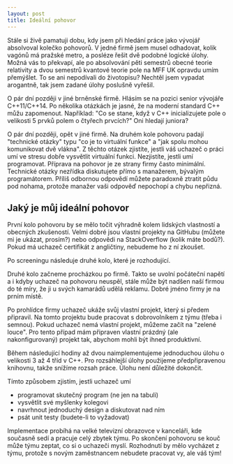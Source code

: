 ```yaml
---
layout: post
title: Ideální pohovor
---
```


Stále si živě pamatuji dobu, kdy jsem při hledání práce
jako vývojář absolvoval kolečko pohovorů. V jedné firmě jsem
musel odhadovat, kolik vagónů má pražské metro, a posléze
řešit dvě podobné logické úlohy. Možná vás to překvapí, ale
po absolvování pěti semestrů obecné teorie relativity a dvou
semestrů kvantové teorie pole na MFF UK opravdu umím
přemýšlet. To se ani nepodívali do životopisu?
Nechtěl jsem vypadat arogantně, tak
jsem zadané úlohy poslušně vyřešil.

O pár dní později v jiné brněnské firmě. Hlásím se na pozici
senior vývojáře C++11/C++14. Po několika otázkách je jasné,
že na moderní standard C++ můžu zapomenout. Například:
"Co se stane, když v C++ inicializujete pole o velikosti 5
prvků polem o čtyřech prvcích?" Oni hledají juniora?

O pár dní později, opět v jiné firmě. Na druhém kole pohovoru
padají "technické otázky" typu "co je to virtuální funkce"
a "jak spolu mohou komunikovat dvě vlákna". Z těchto otázek
zjistíte, jestli váš uchazeč o práci umí ve stresu dobře vysvětlit
virtuální funkci. Nezjistíte, jestli umí programovat.
Příprava na pohovor je ze strany firmy často minimální. Technické
otázky nezřídka diskutujete přímo s manažerem, bývalým programátorem.
Příliš odbornou odpovědí můžete paradoxně ztratit půdu pod nohama,
protože manažer vaši odpověď nepochopí a chybu nepřizná.

## Jaký je můj ideální pohovor

První kolo pohovoru by se mělo točit výhradně kolem lidských
vlastností a obecných zkušeností. Velmi dobré jsou vlastní
projekty na GitHubu (můžete mi je ukázat, prosím?) nebo odpovědi
na StackOverflow (kolik máte bodů?). Pokud má uchazeč certifikát
z angličtiny, nebudeme ho z ní zkoušet.

Po screeningu následuje druhé kolo, které je rozhodující.

Druhé kolo začneme procházkou po firmě. Takto se uvolní počáteční napětí
a i kdyby uchazeč na pohovoru neuspěl, stále může být nadšen naší firmou
do té míry, že ji u svých kamarádů udělá reklamu. Dobré jméno firmy
je na prním místě.

Po prohlídce firmy uchazeč ukáže svůj vlastní projekt, který si předem
připravil. Na tomto projektu bude pracovat s dobrovolníkem z týmu
(třeba i semnou).
Pokud uchazeč nemá vlastní projekt, můžeme začít na "zelené louce".
Pro tento případ mám připraven vlastní prázdný (ale nakonfigurovaný)
projekt tak, abychom mohli být ihned produktivní.

Během následující hodiny až dvou naimplementujeme jednoduchou
úlohu o velikosti 3 až 4 tříd v C++. Pro rozsáhlejší úlohy
použijeme předpřipravenou knihovnu, takže snížíme rozsah práce.
Úlohu není důležité dokončit.

Tímto způsobem zjistím, jestli uchazeč umí

- programovat skutečný program (ne jen na tabuli)
- vysvětlit své myšlenky kolegovi
- navrhnout jednoduchý design a diskutovat nad ním
- psát unit testy (budete-li to vyžadovat)

Implementace probíhá na velké televizní obrazovce v kanceláři,
kde současně sedí a pracuje celý zbytek týmu.
Po skončení pohovoru se kouč může týmu zeptat,
co si o uchazeči myslí. Rozhodnutí by mělo vycházet z týmu,
protože s novým zaměstnancem nebudete pracovat vy, ale váš tým!
